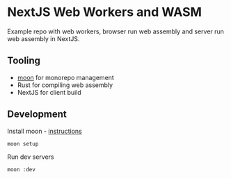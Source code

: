 # NextJS Web Workers and WASM

Example repo with web workers, browser run web assembly and server run web assembly in NextJS.




## Tooling
- [moon](https://moonrepo.dev/docs) for monorepo management
- Rust for compiling web assembly
- NextJS for client build


## Development

Install moon - [instructions](https://moonrepo.dev/docs/install)

```sh
moon setup
```


Run dev servers
```sh
moon :dev
```
